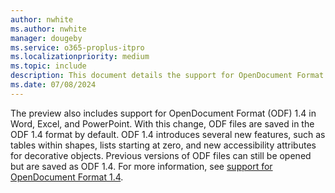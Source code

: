 ```yaml
---
author: nwhite
ms.author: nwhite
manager: dougeby
ms.service: o365-proplus-itpro
ms.localizationpriority: medium
ms.topic: include
description: This document details the support for OpenDocument Format (ODF) 1.4 in Office LTSC preview.
ms.date: 07/08/2024
---
```

<!--This file is shared by overview-ltsc-preview.md, overview-mac-preview.md. Headings are driven by article context.-->
The preview also includes support for OpenDocument Format (ODF) 1.4 in Word, Excel, and PowerPoint. With this change, ODF files are saved in the ODF 1.4 format by default. ODF 1.4 introduces several new features, such as tables within shapes, lists starting at zero, and new accessibility attributes for decorative objects. Previous versions of ODF files can still be opened but are saved as ODF 1.4. For more information, see [support for OpenDocument Format 1.4](https://techcommunity.microsoft.com/t5/microsoft-365-insider-blog/microsoft-365-apps-now-support-opendocument-format-1-4/ba-p/4226735).